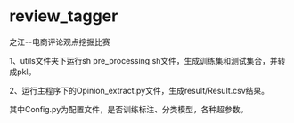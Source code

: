 # review_tagger
之江--电商评论观点挖掘比赛

1、utils文件夹下运行sh pre_processing.sh文件，生成训练集和测试集合，并转成pkl。

2、运行主程序下的Opinion_extract.py文件，生成result/Result.csv结果。

其中Config.py为配置文件，是否训练标注、分类模型，各种超参数。